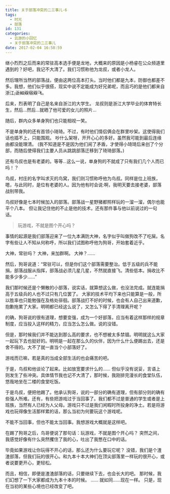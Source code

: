 ```yaml
---
title: 关于部落冲突的二三事儿-6
tags:
  - 时光
  - 部落
id: 131
categories:
  - 云游的小回忆
  - 关于部落冲突的二三事儿
date: 2017-02-04 16:58:59
---
```


继小烈烈之后而来的常驻高本选手便是龙地，大概来的原因是小杨睿在公众频道里遇到的？好吧，我记不大清了。我们习惯称他为龙叔，或者小龙人。

然后理所当然的部落战，便由这两位高本打头。当时他们都是九本，防御也都差不多。我想，他们似乎很搭，现实中说不定能成为好兄弟呢，而且巧的是他们都来自浙江<del datetime="2017-02-04T08:41:08+00:00">,正如双宿双飞</del>。

后来，烈表明了自己是名来自浙江的大学生。
龙叔则是浙江大学毕业的体育特长生，然后…然后…就晒了他可爱的女儿的照片…
<!--more-->
随后，群内众多单身狗们也只能相视一笑。

不是单身狗的还有首领小琦琦。不过，有时他们情侣俩会在群里吵架。这使得我们话也插不上，只能围观。
吵什么架呀，开开心心的多好。虽然我可能到最后连缘由都没能理清。
(我不知道是不是因为他们闹了矛盾，才使得小琦琦后来创了个分部，而随后使得我们主要人员从跳跳部落迁移到了琦琦部落。)

还有鸟叔也是有老婆的。等等…这么一说，单身狗的不就成了只有我们几个人而已吗！？

鸟叔，村庄的名字叫求灭的鸟窝，我们则习惯称呼他为鸟叔。同样是位上班族，嗯，与此同时，是位有老婆的人。因为他有时会说:啊，我明天要去接老婆，部落战别带我。

鸟叔好像是七本时候加入的部落。部落战一星野猪都照样玩的一溜一溜，偶尔也能平个八本。
但让我记住他的不止是他的技术，还有那件事与他以前说过的一句话。

> 玩游戏，不就是图个开心吗？

事情的起源是我们部落迎来了一位九本满防大神，名字似乎叫做狗改不了吃屎。名字有些让人不知从何称呼，所以我们试图称呼他为狗哥，开始套着近乎。

大神，常驻吗？
大神，来加群啊。
大神？……

然后，狗哥说道：“常驻可以，但是你们这个部落需要整治。低于五级的兵不能捐，部落战服从指挥，部落战必须几星几星，不然就直接飞。清些低本。捐收比不能多少多少……”

我们那时候还是个懒散的小部落，说实话，就算想这么做，也没法完成。就连能捐高于五级兵的人也不过只有几位罢了。
大家的技术平均下来也只能算是一般，所以胜率也只能勉强在及格处徘徊。部落战打不好的时候，也会有人自己出来道歉，抱歉拖累了大家。明明都已经这么说了，又怎么下得了手清理离开呢？

的确，狗哥说的很有道理，想要变强，成为一个好部落，应当有着这样那样的规章制度，应当投入这样的精力，应当怎么怎么做。说的没错。

但是，那时候我们并不能达到那么高的要求，也不想被太多禁锢。明明就这么大家一起玩下去也挺好的。明明是一起在那么久的伙伴，因为什么什么便踢出去，还是舍不得的。大不了就一直当个小部落好了。

游戏而已嘛，若是真的当成全部生活的也会痛苦的吧。

于是，鸟叔和他谈论了起来。比如放宽要求什么的……
但似乎没有说妥，言语上则发生了些冲突。具体情节我也记不大清了，那时候，我刚排完漫长的食堂队伍，悠哉地坐在二楼的食堂吃饭。

于是鸟叔，便把他踢了。他承认狗哥，说的一部分的确有道理，但有部分则的确有些强人所难。还有，有些把游戏过于当回事了。我们都不过是普通的学生或者是上班族，当然有人已经为人父母。游戏只不过是我们闲暇时所投身的净土。若是将游戏也玩得像生活那样累的话，那么当初为何要玩这个游戏呢。

不能不当回事，但也不能太当回事。我想游戏大概就是这样吧。

在踢了狗哥之后，鸟哥便说了那句话：玩游戏，不就是图个开心吗？
突然之间，我感觉好像有什么突然攫住了我的心，吐出了我憋在口中的话。

毕竟如果游戏让你玩得不开心的话，那么还为什么要玩它呢？
没错，我们是个渣渣部落，但我们玩的很开心。和九本十本大神们在顶尖部落里一样玩的很开心，或者说要更开心，更轻松。

而且，相信，即便是渣渣部落的话，只要继续下去，也会长大的吧。
那时候，我们幻想了一下大家都成为九本十本的时候。 
……
就如同……现在一样。
只是，现在当初的某些心境也已经改变了吧。